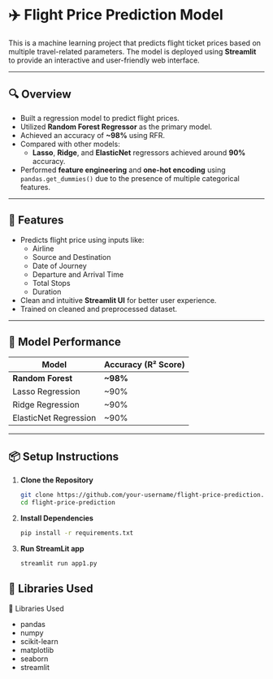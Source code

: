 # ✈️ Flight Price Prediction Model

This is a machine learning project that predicts flight ticket prices based on multiple travel-related parameters. The model is deployed using **Streamlit** to provide an interactive and user-friendly web interface.

---

## 🔍 Overview

- Built a regression model to predict flight prices.
- Utilized **Random Forest Regressor** as the primary model.
- Achieved an accuracy of **~98%** using RFR.
- Compared with other models:
  - **Lasso**, **Ridge**, and **ElasticNet** regressors achieved around **90%** accuracy.
- Performed **feature engineering** and **one-hot encoding** using `pandas.get_dummies()` due to the presence of multiple categorical features.

---

## 🚀 Features

- Predicts flight price using inputs like:
  - Airline
  - Source and Destination
  - Date of Journey
  - Departure and Arrival Time
  - Total Stops
  - Duration
- Clean and intuitive **Streamlit UI** for better user experience.
- Trained on cleaned and preprocessed dataset.

---

## 🧠 Model Performance

| Model                   | Accuracy (R² Score) |
|------------------------|---------------------|
| **Random Forest**       | **~98%**            |
| Lasso Regression        | ~90%                |
| Ridge Regression        | ~90%                |
| ElasticNet Regression   | ~90%                |

---

## 📦 Setup Instructions

1. **Clone the Repository**
   ```bash
   git clone https://github.com/your-username/flight-price-prediction.git
   cd flight-price-prediction

2. **Install Dependencies**
   ```bash
   pip install -r requirements.txt

3. **Run StreamLit app**
   ```bash
   streamlit run app1.py

## 📌 Libraries Used

📌 Libraries Used

- pandas
- numpy
- scikit-learn
- matplotlib
- seaborn
- streamlit

